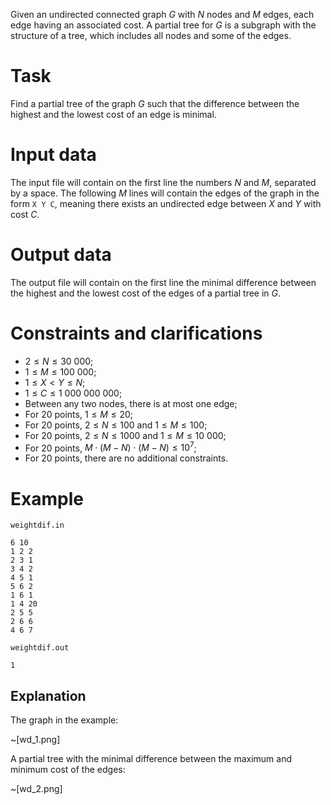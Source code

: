 
Given an undirected connected graph $G$ with $N$ nodes and $M$ edges, each edge having an associated cost.
A partial tree for $G$ is a subgraph with the structure of a tree, which includes all nodes and some of the edges.

# Task

Find a partial tree of the graph $G$ such that the difference between the highest and the lowest cost of an edge is minimal.

# Input data

The input file will contain on the first line the numbers $N$ and $M$, separated by a space. The following $M$ lines will contain the edges of the graph in the form `X Y C`, meaning there exists an undirected edge between $X$ and $Y$ with cost $C$.

# Output data

The output file will contain on the first line the minimal difference between the highest and the lowest cost of the edges of a partial tree in $G$.

# Constraints and clarifications
* $2 \leq N \leq 30\ 000$;
* $1 \leq M \leq 100\ 000$;
* $1 \leq X < Y \leq N$;
* $1 \leq C \leq 1\ 000\ 000\ 000$;
* Between any two nodes, there is at most one edge;
* For $20$ points, $1 \leq M \leq 20$;
* For $20$ points, $2 \leq N \leq 100$ and $1 \leq M \leq 100$;
* For $20$ points, $2 \leq N \leq 1000$ and $1 \leq M \leq 10\ 000$;
* For $20$ points, $M\cdot(M-N)\cdot (M-N) \leq 10^{7}$;
* For $20$ points, there are no additional constraints.

# Example

`weightdif.in`
```
6 10
1 2 2
2 3 1
3 4 2
4 5 1
5 6 2
1 6 1
1 4 20
2 5 5
2 6 6
4 6 7
```

`weightdif.out`
```
1
```

## Explanation

The graph in the example:

~[wd_1.png]

A partial tree with the minimal difference between the maximum and minimum cost of the edges:

~[wd_2.png]
